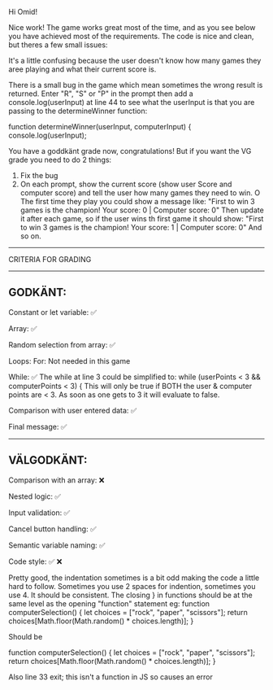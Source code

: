 Hi Omid! 

Nice work! The game works great most of the time, and as you see below you have achieved most of the requirements. The code is nice and clean, but theres a few small issues:

It's a little confusing because the user doesn't know how many games they aree playing and what their current score is. 

There is a small bug in the game which mean sometimes the wrong result is returned. Enter "R", "S" or "P" in the prompt then add a console.log(userInput) at line 44 to see what the userInput is that you are passing to the determineWinner function: 

function determineWinner(userInput, computerInput) {
  console.log(userInput);

You have a goddkänt grade now, congratulations! But if you want the VG grade you need to do 2 things:

1. Fix the bug
2. On each prompt, show the current score (show user Score and computer score) and tell the user how many games they need to win. O The first time they play you could show a message like:
"First to win 3 games is the champion! Your score: 0 | Computer score: 0"
Then update it after each game, so if the user wins th first game it should show:
"First to win 3 games is the champion! Your score: 1 | Computer score: 0"
And so on.

*************************************

CRITERIA FOR GRADING

*************************************

GODKÄNT:
-------------------------------------

Constant or let variable: ✅

Array: ✅

Random selection from array: ✅

Loops:
  For: Not needed in this game

  While: ✅
  The while at line 3 could be simplified to:
  while (userPoints < 3 && computerPoints < 3) {
    This will only be true if BOTH the user & computer points are < 3. As soon as one gets to 3 it will evaluate to false.
  

Comparison with user entered data: ✅

Final message: ✅

-------------------------------------

VÄLGODKÄNT:
-------------------------------------

Comparison with an array: ❌

Nested logic: ✅

Input validation: ✅

Cancel button handling: ✅

Semantic variable naming: ✅

Code style: ✅  ❌

Pretty good, the indentation sometimes is a bit odd making the code a little hard to follow. Sometimes you use 2 spaces for indention, sometimes you use 4. It should be consistent.
The closing } in functions should be at the same level as the opening "function" statement
eg:
function computerSelection() {
    let choices = ["rock", "paper", "scissors"];
    return choices[Math.floor(Math.random() * choices.length)];
  }

  Should be

function computerSelection() {
  let choices = ["rock", "paper", "scissors"];
  return choices[Math.floor(Math.random() * choices.length)];
}

Also line 33 
  exit;
   this isn't a function in JS so causes an error